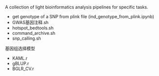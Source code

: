 A collection of light bioinformatics analysis pipelines for specific tasks.
- get genotype of a SNP from plink file (ind_genotype_from_plink.ipynb)
- GWAS基因注释.sh
- hotspot_bedtools.sh
- command_archive.sh
- snp_calling.sh



基因组选择模型

- KAML.r
- gBLUP.r
- BGLR_CV.r